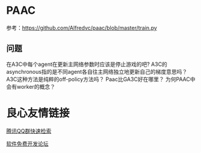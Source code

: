 # PAAC

参考：https://github.com/Alfredvc/paac/blob/master/train.py


## 问题

在A3C中每个agent在更新主网络参数时应该是停止游戏的吧?
A3C的asynchronous指的是不同agent各自往主网络独立地更新自己的梯度意思吗？
A3C这种方法是纯粹的off-policy方法吗？
Paac比GA3C好在哪里？
为何PAAC中会有worker的概念？



 # 良心友情链接

[腾讯QQ群快速检索](http://u.720life.cn/s/8cf73f7c)

[软件免费开发论坛](http://u.720life.cn/s/bbb01dc0)
